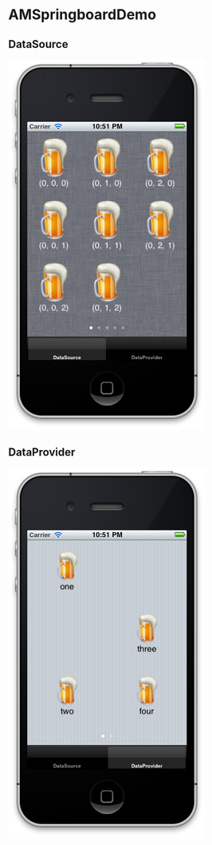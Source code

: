 # AMSpringboardDemo

## DataSource

<img src="https://github.com/amrox/AMSpringboardDemo/raw/master/Docs/datasource-screenshot.png"/>

## DataProvider

<img src="https://github.com/amrox/AMSpringboardDemo/raw/master/Docs/dataprovider-screenshot.png"/>

